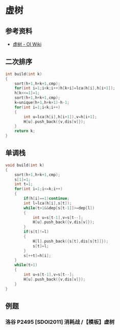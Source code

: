 # 虚树

## 参考资料

- [虚树 - OI Wiki](https://oi-wiki.org/graph/virtual-tree/)

## 二次排序

```cpp
int build(int k)
{
	sort(h+1,h+k+1,cmp);
	for(int i=1;i<k;i++)h[k+i]=lca(h[i],h[i+1]);
	h[k<<=1]=1;
	sort(h+1,h+k+1,cmp);
	k=unique(h+1,h+k+1)-h-1;
	for(int i=1;i<k;i++)
	{
		int u=lca(h[i],h[i+1]),v=h[i+1];
		H[u].push_back({v,dis[v]});
	}
	return k;
}
```

## 单调栈

```cpp
void build(int k)
{
	sort(h+1,h+k+1,cmp);
	s[1]=1;
	int t=1;
	for(int i=1;i<=k;i++)
	{
		if(h[i]==1)continue;
		int l=lca(h[i],s[t]);
		while(t>1&&dep[s[t-1]]>=dep[l])
		{
			int u=s[t-1],v=s[t--];
			H[u].push_back({v,dis[v]});
		}
		if(s[t]!=l)
		{
			H[l].push_back({s[t],dis[s[t]]});
			s[t]=l;
		}
		s[++t]=h[i];
	}
	while(t>1)
	{
		int u=s[t-1],v=s[t--];
		H[u].push_back({v,dis[v]});
	}
}
```

## 例题

### 洛谷 P2495 [SDOI2011] 消耗战 /【模板】虚树

<Problem id="P2495" />
